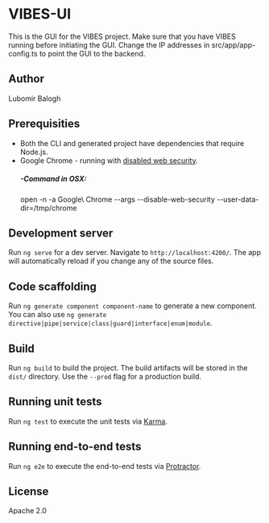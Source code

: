 # VIBES-UI

This is the GUI for the VIBES project. Make sure that you have VIBES running before initiating the GUI.
Change the IP addresses in src/app/app-config.ts to point the GUI to the backend.

## Author
Lubomir Balogh

## Prerequisities

- Both the CLI and generated project have dependencies that require Node.js.
- Google Chrome - running with [disabled web security](https://stackoverflow.com/questions/3102819/disable-same-origin-policy-in-chrome).
    ##### -Command in OSX:
    open -n -a Google\ Chrome --args --disable-web-security --user-data-dir=/tmp/chrome

## Development server

Run `ng serve` for a dev server. Navigate to `http://localhost:4200/`. The app will automatically reload if you change any of the source files.

## Code scaffolding

Run `ng generate component component-name` to generate a new component. You can also use `ng generate directive|pipe|service|class|guard|interface|enum|module`.

## Build

Run `ng build` to build the project. The build artifacts will be stored in the `dist/` directory. Use the `--prod` flag for a production build.

## Running unit tests

Run `ng test` to execute the unit tests via [Karma](https://karma-runner.github.io).

## Running end-to-end tests

Run `ng e2e` to execute the end-to-end tests via [Protractor](http://www.protractortest.org/).

## License

Apache 2.0
